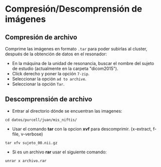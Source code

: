 Compresión/Descomprensión de imágenes
=====================================

## Compresión de archivo


Comprime las imágenes en formato `.tar` para poder subirlas al cluster, después de la obtención de datos en el resonador:

  - En la máquina de la unidad de resonancia, buscar el nombre del sujeto de estudio (actualmente en la carpeta "dicom2015").
  - Click derecho y poner la opción `7-zip`.
  - Seleccionar la opción `ad to archive`.
  - Seleccionar la opción `Tar`.

## Descomprensión de archivo 
  * Entrar al directorio dónde se encuentran las imagenes:  
```{bash} 
cd datos/purcell/juan/mis_niftis/ 
```  
  * Usar el comando **tar** con la opcion **xvf** para descomprimir. (x-extract, f-file, v-verbose)  
``` {bash} 
tar xfv sujeto_00.nii.gz 
```
  * Si es un archivo **rar** usar el siguiente comando:  
```{bash} 
unrar x archivo.rar 
```  
  
